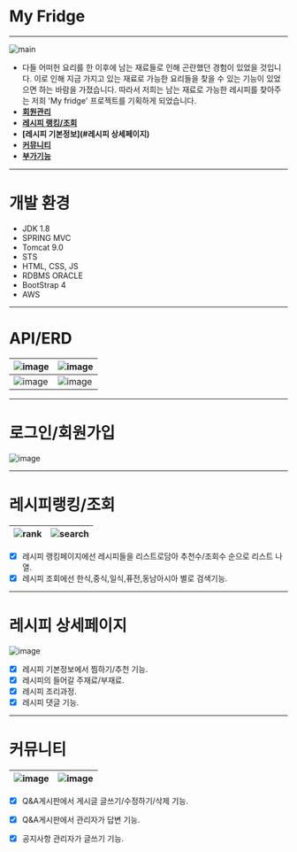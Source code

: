 # My Fridge
---
![main](https://github.com/tjehdgh/myfridge/assets/146055280/c215bc61-fd05-4447-9b8e-309c9b8410e0)
<br>
* 다들 어떠헌 요리를 한 이후에 남는 
재료들로 인해 곤란했던 경험이 있었을 것입니다.
이로 인해 지금 가지고 있는 재료로 
가능한 요리들을 찾을 수 있는 기능이 있었으면 하는 바람을 가졌습니다.
따라서 저희는 남는 재료로 가능한 
레시피를 찾아주는 저희 'My fridge' 프로젝트를 기획하게 되었습니다.
* **[회원관리](#로그인/회원가입)**
* **[레시피 랭킹/조회](#레시피랭킹/조회)**
* **[레시피 기본정보](#레시피 상세페이지)**
* **[커뮤니티](#Q&A게시판)**
* **[부가기능](#etc)** 
---
# 개발 환경
* JDK 1.8
* SPRING MVC
* Tomcat 9.0
* STS
* HTML, CSS, JS
* RDBMS ORACLE
* BootStrap 4<br>
* AWS

---
# API/ERD
![image](https://github.com/tjehdgh/myfridge/assets/146055280/7b17ecd4-0b28-4d36-bb14-5f861e6a93ce)|![image](https://github.com/tjehdgh/myfridge/assets/146055280/0442a9be-636a-4804-9da8-5b902333b23d) 
---|---|
![image](https://github.com/tjehdgh/myfridge/assets/146055280/3045d3bb-ea0c-4326-af6c-1faafb7a2a25)|![image](https://github.com/tjehdgh/myfridge/assets/146055280/506a60ef-2f27-4f50-b2a8-518ec26bce1b)

---
# 로그인/회원가입
![image](https://github.com/tjehdgh/myfridge/assets/146055280/cebcfa45-3335-42e0-a639-6defbc3e8dea)

---
# 레시피랭킹/조회
![rank](https://github.com/tjehdgh/myfridge/assets/146055280/8788bb70-9876-48aa-b27b-117b8d389b7b)|![search](https://github.com/tjehdgh/myfridge/assets/146055280/dad7094c-08a6-44b5-af12-0b1f9c8ceaf6)
---|---|
- [x] 레시피 랭킹페이지에선 레시피들을 리스트로담아 추천수/조회수 순으로 리스트 나열.
- [x] 레시피 조회에선 한식,중식,일식,퓨전,동남아시아 별로 검색기능.
      
---
# 레시피 상세페이지
![image](https://github.com/tjehdgh/myfridge/assets/146055280/6a3bf2c1-3583-4106-a4de-1d7ecb712506)<br>
- [x] 레시피 기본정보에서 찜하기/추천 기능.
- [x] 레시피의 들어갈 주재료/부재료.
- [x] 레시피 조리과정.
- [x] 레시피 댓글 기능.

---
# 커뮤니티
![image](https://github.com/tjehdgh/myfridge/assets/146055280/8737c21d-8e77-4873-ab3a-fcee0b656339)|![image](https://github.com/tjehdgh/myfridge/assets/146055280/48ed36df-38d6-4e5b-a74d-e23509245545)
---|---|
- [x] Q&A게시판에서 게시글 글쓰기/수정하기/삭제 기능.
- [x] Q&A게시판에서 관리자가 답변 기능.
- [x] 공지사항 관리자가 글쓰기 기능.
 
